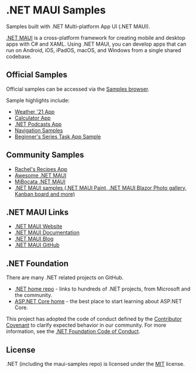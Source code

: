 # .NET MAUI Samples

Samples built with .NET Multi-platform App UI (.NET MAUI).

[.NET MAUI](https://dot.net/maui) is a cross-platform framework for creating mobile and desktop apps with C# and XAML. Using .NET MAUI, you can develop apps that can run on Android, iOS, iPadOS, macOS, and Windows from a single shared codebase.

## Official Samples

Official samples can be accessed via the [Samples browser](https://docs.microsoft.com/samples/browse/?expanded=dotnet&products=dotnet-maui).

Sample highlights include:

* [Weather '21 App](6.0/Apps/WeatherTwentyOne)
* [Calculator App](6.0/Apps/Calculator)
* [.NET Podcasts App](https://github.com/microsoft/dotnet-podcasts)
* [Navigation Samples](6.0/Navigation)
* [Beginner's Series Task App Sample](6.0/Beginners-Series)

## Community Samples

* [Rachel's Recipes App](https://github.com/rachelkang/recipeSearch)
* [Awesome .NET MAUI](https://github.com/jsuarezruiz/awesome-dotnet-maui)
* [MiBocata .NET MAUI](https://github.com/migueBarrera/MiBocata)
* [.NET MAUI samples (.NET MAUI Paint, .NET MAUI Blazor Photo gallery, Kanban board and more)](https://github.com/VladislavAntonyuk/MauiSamples)


## .NET MAUI Links

* [.NET MAUI Website](https://dot.net/maui)
* [.NET MAUI Documentation](https://docs.microsoft.com/dotnet/maui)
* [.NET MAUI Blog](https://devblogs.microsoft.com/dotnet/category/maui/)
* [.NET MAUI GitHub](https://github.com/dotnet/maui)

## .NET Foundation

There are many .NET related projects on GitHub.

- [.NET home repo](https://github.com/Microsoft/dotnet) - links to hundreds of .NET projects, from Microsoft and the community.
- [ASP.NET Core home](https://docs.microsoft.com/aspnet/core/) - the best place to start learning about ASP.NET Core.

This project has adopted the code of conduct defined by the [Contributor Covenant](http://contributor-covenant.org/) to clarify expected behavior in our community. For more information, see the [.NET Foundation Code of Conduct](http://www.dotnetfoundation.org/code-of-conduct).

## License

.NET (including the maui-samples repo) is licensed under the [MIT](LICENSE) license.
